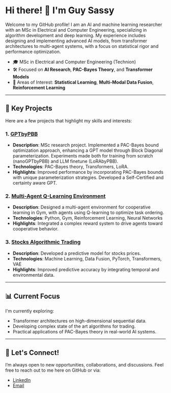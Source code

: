 # Hi there! 👋 I'm Guy Sassy

Welcome to my GitHub profile! I am an AI and machine learning researcher with an MSc in Electrical and Computer Engineering, specializing in algorithm development and deep learning. My experience includes designing and implementing advanced AI models, from transformer architectures to multi-agent systems, with a focus on statistical rigor and performance optimization.

- 🎓 MSc in Electrical and Computer Engineering (Technion)
- 🛠️ Focused on **AI Research**, **PAC-Bayes Theory**, and **Transformer Models**
- 🧩 Areas of Interest: **Statistical Learning**, **Multi-Modal Data Fusion**, **Reinforcement Learning**

---

## 🔬 Key Projects
Here are a few projects that highlight my skills and interests:

### 1. **[GPTbyPBB](https://github.com/GuySassy/GPTbyPBB)**
   - **Description**: MSc research project. Implemented a PAC-Bayes bound optimization approach, enhancing a GPT model through Block Diagonal parameterization. Experiments made both for training from scratch (nanoGPTbyPBB) and LLM finetune (LoRAbyPBB).
   - **Technologies**: PAC-Bayes theory, Transformers, LoRA.
   - **Highlights**: Improved performance by incorporating PAC-Bayes bounds with unique parameterization strategies. Developed a Self-Certified and certainty aware GPT.

### 2. **[Multi-Agent Q-Learning Environment](https://github.com/GuySassy/TheMind)**
   - **Description**: Designed a multi-agent environment for cooperative learning in Gym, with agents using Q-learning to optimize task ordering.
   - **Technologies**: Python, Gym, Reinforcement Learning, Neural Networks
   - **Highlights**: Integrated a complex reward system to drive agents toward cooperative behavior.

### 3. **[Stocks Algorithmic Trading](https://github.com/GuySassy/AlgoTrade)**
   - **Description**: Developed a predictive model for stocks prices.
   - **Technologies**: Machine Learning, Data Fusion, PyTorch, Transformers, VAE
   - **Highlights**: Improved predictive accuracy by integrating temporal and environmental data.

---

## 📊 Current Focus
I'm currently exploring:
- Transformer architectures on high-dimensional sequential data.
- Developing complex state of the art algorithms for trading.
- Practical applications of PAC-Bayes theory in real-world AI systems.

---

## 🤝 Let's Connect!
I’m always open to new opportunities, collaborations, and discussions. Feel free to reach out to me here on GitHub or via:

- [LinkedIn](https://www.linkedin.com/in/guy-sassy-ai) 
- [Email](mailto:guysassy11@gmail.com)

